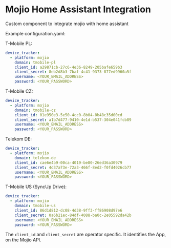 # Mojio Home Assistant Integration
Custom component to integrate mojio with home assistant

Example configuration.yaml:

T-Mobile PL:

```yaml
device_tracker:
  - platform: mojio
    domain: tmobile-pl
    client_id: a29871cb-27c6-4e36-8249-205bafe659b3
    client_secret: 8eb2d8b3-7baf-4c41-9373-877ed9960a5f
    username: <YOUR_EMAIL_ADDRESS>
    password: <YOUR_PASSWORD>
```

T-Mobile CZ:

```yaml
device_tracker:
  - platform: mojio
    domain: tmobile-cz
    client_id: 01e950e3-5e50-4cc0-8b04-8b48c35d00cd
    client_secret: a1b7d477-9410-4e1d-b537-304e041fcb89
    username: <YOUR_EMAIL_ADDRESS>
    password: <YOUR_PASSWORD>
```

Telekom DE:

```yaml
device_tracker:
  - platform: mojio
    domain: telekom-de
    client_id: cae6e4b9-00ca-4019-be80-26ed36a30979
    client_secret: 4d37a73e-72a3-466f-8ed2-f0fd4026cb77
    username: <YOUR_EMAIL_ADDRESS>
    password: <YOUR_PASSWORD>
```

T-Mobile US (SyncUp Drive):

```yaml
device_tracker:
  - platform: mojio
    domain: tmobile-us
    client_id: 86d1d812-dc08-4d38-9ff3-ff86908d97e6
    client_secret: 0a6b21ec-84df-4088-ba0c-2e05592da42b
    username: <YOUR_EMAIL_ADDRESS>
    password: <YOUR_PASSWORD>
```



The `client_id` and `client_secret` are operator specific. It identifies the App, on the Mojio API.
